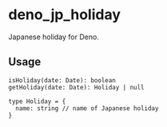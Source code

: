 # deno_jp_holiday

Japanese holiday for Deno.

## Usage

```
isHoliday(date: Date): boolean
getHoliday(date: Date): Holiday | null

type Holiday = {
  name: string // name of Japanese holiday
}
```

